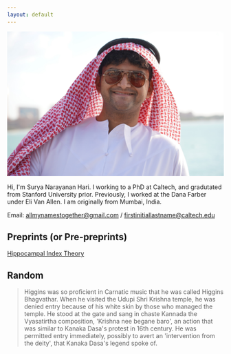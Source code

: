 ```yaml
---
layout: default
---
```


<!-- ## About Me -->

<div class="profile-picture">
  <img src="surya.jpeg" alt="Profile Picture">
</div>

Hi, I'm Surya Narayanan Hari. I working to a PhD at Caltech, and gradutated from Stanford University prior. Previously, I worked at the Dana Farber under Eli Van Allen. I am originally from Mumbai, India. 

Email: allmynamestogether@gmail.com / firstinitiallastname@caltech.edu

<!-- Please fill out this form before we proceed: [https://forms.gle/SuPzCBeXCB26Zexa7](https://forms.gle/SuPzCBeXCB26Zexa7) -->

## Preprints (or Pre-preprints)
 
[Hippocampal Index Theory](preprints/Hippocampal_Index_Theory.pdf)

<!-- For more preprints and publications, here is a link to my [google scholar](https://scholar.google.com/citations?user=91W6K84AAAAJ&hl=en) -->

<!-- ## Typography

Something *italics* and something **bold**. -->

<!-- Here is a table

Year | Award | Category
-----|-------|--------
2014 | Emmy  | Won Outstanding Lead Actor in a miniseries or a movie
2015 | BAFTA | Nominated for Best Leading Actor for Sherlock
2014 | Satellite | Won Best Actor miniseries or television film

Here is a horizontal rule 
---
-->

<!-- ## To do
Add a [bibbase](https://bibbase.org/start) -->

## Random

> Higgins was so proficient in Carnatic music that he was called Higgins Bhagvathar. When he visited the Udupi Shri Krishna temple, he was denied entry because of his white skin by those who managed the temple. He stood at the gate and sang in chaste Kannada the Vyasatirtha composition, 'Krishna nee begane baro', an action that was similar to Kanaka Dasa's protest in 16th century. He was permitted entry immediately, possibly to avert an 'intervention from the deity', that Kanaka Dasa's legend spoke of.

 
